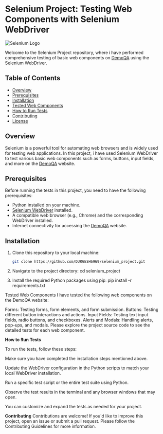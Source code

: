 # Selenium Project: Testing Web Components with Selenium WebDriver

![Selenium Logo](https://upload.wikimedia.org/wikipedia/commons/9/9f/Selenium_logo.svg)

Welcome to the Selenium Project repository, where i have performed comprehensive testing of basic web components on [DemoQA](https://demoqa.com) using the Selenium WebDriver.

## Table of Contents

- [Overview](#overview)
- [Prerequisites](#prerequisites)
- [Installation](#installation)
- [Tested Web Components](#tested-web-components)
- [How to Run Tests](#how-to-run-tests)
- [Contributing](#contributing)
- [License](#license)

## Overview

Selenium is a powerful tool for automating web browsers and is widely used for testing web applications. In this project, i have used Selenium WebDriver to test various basic web components such as forms, buttons, input fields, and more on the [DemoQA](https://demoqa.com) website.

## Prerequisites

Before running the tests in this project, you need to have the following prerequisites:

- [Python](https://www.python.org/) installed on your machine.
- [Selenium WebDriver](https://www.selenium.dev/documentation/en/webdriver/) installed.
- A compatible web browser (e.g., Chrome) and the corresponding WebDriver installed.
- Internet connectivity for accessing the [DemoQA](https://demoqa.com) website.

## Installation

1. Clone this repository to your local machine:
   ```bash
   git clone https://github.com/DURGESH6969/selenium_project.git
2. Navigate to the project directory:
 cd selenium_project

3. Install the required Python packages using pip:
 pip install -r requirements.txt

Tested Web Components
I have tested the following web components on the DemoQA website:

Forms: Testing forms, form elements, and form submission.
Buttons: Testing different button interactions and actions.
Input Fields: Testing text input fields, radio buttons, and checkboxes.
Alerts and Modals: Handling alerts, pop-ups, and modals.
Please explore the project source code to see the detailed tests for each web component.

**How to Run Tests**

To run the tests, follow these steps:

Make sure you have completed the installation steps mentioned above.

Update the WebDriver configuration in the Python scripts to match your local WebDriver installation.

Run a specific test script or the entire test suite using Python.

Observe the test results in the terminal and any browser windows that may open.

You can customize and expand the tests as needed for your project.

**Contributing**
Contributions are welcome! If you'd like to improve this project, open an issue or submit a pull request. Please follow the Contributing Guidelines for more information.



